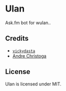# Ulan 
Ask.fm bot for wulan..

## Credits
* [`vickydasta`](http://vickydasta.github.io)
* [Andre Christoga](http://christo.js.org)

## License
Ulan is licensed under MIT.
